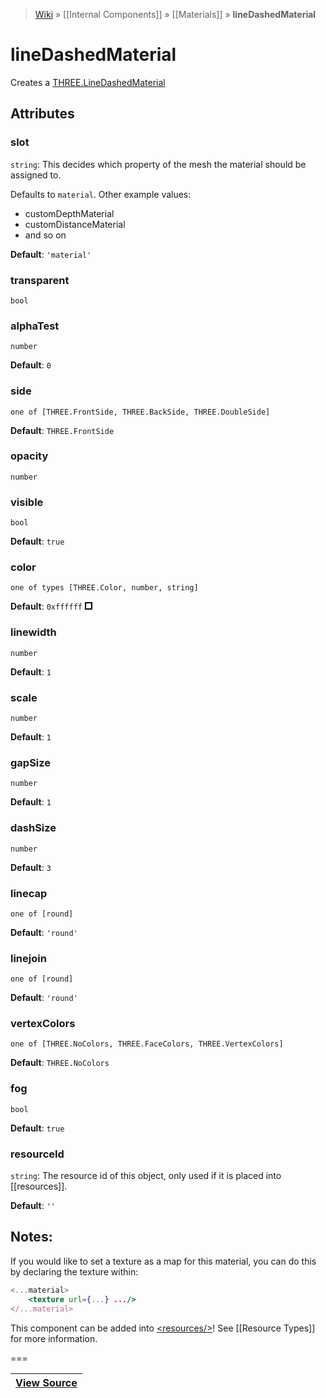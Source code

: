 > [Wiki](Home) » [[Internal Components]] » [[Materials]] » **lineDashedMaterial**

# lineDashedMaterial

Creates a [THREE.LineDashedMaterial](http://threejs.org/docs/#Reference/Materials/LineDashedMaterial)

## Attributes

### slot
``` string ```: This decides which property of the mesh the material should be assigned to.

Defaults to `material`. Other example values:
- customDepthMaterial
- customDistanceMaterial
- and so on

**Default**: `'material'`

### transparent
``` bool ```

### alphaTest
``` number ```

**Default**: `0`

### side
``` one of [THREE.FrontSide, THREE.BackSide, THREE.DoubleSide] ```

**Default**: `THREE.FrontSide`

### opacity
``` number ```

### visible
``` bool ```

**Default**: `true`

### color
``` one of types [THREE.Color, number, string] ```

**Default**: `0xffffff` ![0xffffff](data:image/png;base64,iVBORw0KGgoAAAANSUhEUgAAAAwAAAAMCAYAAABWdVznAAAAAklEQVR4AewaftIAAAAvSURBVJXBwQnAMAADsbPp/is7BPIunBRgCEX6eLbxJwlXkYpUpCIVqUhFCjCEIh1kwAUXig8DxQAAAABJRU5ErkJggg==)

### linewidth
``` number ```

**Default**: `1`

### scale
``` number ```

**Default**: `1`

### gapSize
``` number ```

**Default**: `1`

### dashSize
``` number ```

**Default**: `3`

### linecap
``` one of [round] ```

**Default**: `'round'`

### linejoin
``` one of [round] ```

**Default**: `'round'`

### vertexColors
``` one of [THREE.NoColors, THREE.FaceColors, THREE.VertexColors] ```

**Default**: `THREE.NoColors`

### fog
``` bool ```

**Default**: `true`

### resourceId
``` string ```: The resource id of this object, only used if it is placed into [[resources]].

**Default**: `''`

## Notes:

If you would like to set a texture as a map for this material, 
you can do this by declaring the texture within:

```jsx
<...material>
    <texture url={...} .../>
</...material>
```

This component can be added into [&lt;resources/&gt;](resources)! See [[Resource Types]] for more information.

===

|**[View Source](../blob/master/src/lib/descriptors/Material/LineDashedMaterialDescriptor.js)**|
 ---|
